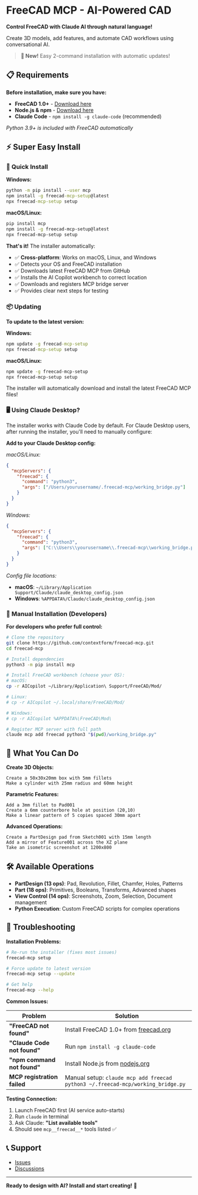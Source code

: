 # FreeCAD MCP - AI-Powered CAD

**Control FreeCAD with Claude AI through natural language!**

Create 3D models, add features, and automate CAD workflows using conversational AI.

> **🎉 New!** Easy 2-command installation with automatic updates!

## 📋 Requirements

**Before installation, make sure you have:**

- **FreeCAD 1.0+** - [Download here](https://freecad.org/downloads.php)
- **Node.js & npm** - [Download here](https://nodejs.org/)
- **Claude Code** - `npm install -g claude-code` (recommended)

*Python 3.9+ is included with FreeCAD automatically*

## ⚡ Super Easy Install

### 🚀 Quick Install

**Windows:**
```cmd
python -m pip install --user mcp
npm install -g freecad-mcp-setup@latest
npx freecad-mcp-setup setup
```

**macOS/Linux:**
```bash
pip install mcp
npm install -g freecad-mcp-setup@latest
npx freecad-mcp-setup setup
```

**That's it!** The installer automatically:
- ✅ **Cross-platform**: Works on macOS, Linux, and Windows
- ✅ Detects your OS and FreeCAD installation
- ✅ Downloads latest FreeCAD MCP from GitHub
- ✅ Installs the AI Copilot workbench to correct location
- ✅ Downloads and registers MCP bridge server  
- ✅ Provides clear next steps for testing

### 📦 Updating

**To update to the latest version:**

**Windows:**
```cmd
npm update -g freecad-mcp-setup
npx freecad-mcp-setup setup
```

**macOS/Linux:**
```bash
npm update -g freecad-mcp-setup
npx freecad-mcp-setup setup
```

The installer will automatically download and install the latest FreeCAD MCP files!

### 🖥️ Using Claude Desktop?

The installer works with Claude Code by default. For Claude Desktop users, after running the installer, you'll need to manually configure:

**Add to your Claude Desktop config:**

*macOS/Linux:*
```json
{
  "mcpServers": {
    "freecad": {
      "command": "python3",
      "args": ["/Users/yourusername/.freecad-mcp/working_bridge.py"]
    }
  }
}
```

*Windows:*
```json
{
  "mcpServers": {
    "freecad": {
      "command": "python3",
      "args": ["C:\\Users\\yourusername\\.freecad-mcp\\working_bridge.py"]
    }
  }
}
```

*Config file locations:*
- **macOS**: `~/Library/Application Support/Claude/claude_desktop_config.json`
- **Windows**: `%APPDATA%/Claude/claude_desktop_config.json`

### 🔧 Manual Installation (Developers)

**For developers who prefer full control:**

```bash
# Clone the repository
git clone https://github.com/contextform/freecad-mcp.git
cd freecad-mcp

# Install dependencies
python3 -m pip install mcp

# Install FreeCAD workbench (choose your OS):
# macOS:
cp -r AICopilot ~/Library/Application\ Support/FreeCAD/Mod/

# Linux:
# cp -r AICopilot ~/.local/share/FreeCAD/Mod/

# Windows:
# cp -r AICopilot %APPDATA%\FreeCAD\Mod\

# Register MCP server with full path
claude mcp add freecad python3 "$(pwd)/working_bridge.py"
```

## 🚀 What You Can Do

**Create 3D Objects:**
```
Create a 50x30x20mm box with 5mm fillets
Make a cylinder with 25mm radius and 60mm height
```

**Parametric Features:**
```
Add a 3mm fillet to Pad001
Create a 6mm counterbore hole at position (20,10)
Make a linear pattern of 5 copies spaced 30mm apart
```

**Advanced Operations:**
```
Create a PartDesign pad from Sketch001 with 15mm length
Add a mirror of Feature001 across the XZ plane
Take an isometric screenshot at 1200x800
```

## 🛠️ Available Operations

- **PartDesign (13 ops)**: Pad, Revolution, Fillet, Chamfer, Holes, Patterns
- **Part (18 ops)**: Primitives, Booleans, Transforms, Advanced shapes
- **View Control (14 ops)**: Screenshots, Zoom, Selection, Document management
- **Python Execution**: Custom FreeCAD scripts for complex operations


## 🐛 Troubleshooting

**Installation Problems:**
```bash
# Re-run the installer (fixes most issues)
freecad-mcp setup

# Force update to latest version  
freecad-mcp setup --update

# Get help
freecad-mcp --help
```

**Common Issues:**

| Problem | Solution |
|---------|----------|
| **"FreeCAD not found"** | Install FreeCAD 1.0+ from [freecad.org](https://freecad.org/downloads.php) |
| **"Claude Code not found"** | Run `npm install -g claude-code` |
| **"npm command not found"** | Install Node.js from [nodejs.org](https://nodejs.org/) |
| **MCP registration failed** | Manual setup: `claude mcp add freecad python3 ~/.freecad-mcp/working_bridge.py` |

**Testing Connection:**
1. Launch FreeCAD first (AI service auto-starts)
2. Run `claude` in terminal
3. Ask Claude: **"List available tools"**  
4. Should see `mcp__freecad__*` tools listed ✅

## 📞 Support

- [Issues](https://github.com/contextform/freecad-mcp/issues)
- [Discussions](https://github.com/contextform/freecad-mcp/discussions)

---

**Ready to design with AI? Install and start creating!** 🚀